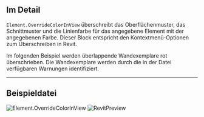 ## Im Detail
`Element.OverrideColorInView` überschreibt das Oberflächenmuster, das Schnittmuster und die Linienfarbe für das angegebene Element mit der angegebenen Farbe. Dieser Block entspricht den Kontextmenü-Optionen zum Überschreiben in Revit.

Im folgenden Beispiel werden überlappende Wandexemplare rot überschrieben. Die Wandexemplare werden durch die in der Datei verfügbaren Warnungen identifiziert.
___
## Beispieldatei

![Element.OverrideColorInView](./Revit.Elements.Element.OverrideColorInView_img.jpg)
![RevitPreview](Revit.Elements.Element.OverrideColorInView_RevitPreview.png)
